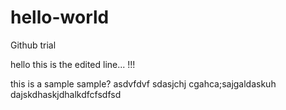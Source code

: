 # hello-world
Github trial



hello this is the edited line... !!!

this is a sample
sample?
asdvfdvf
sdasjchj
cgahca;sajgaldaskuh
dajskdhaskjdhalkdfcfsdfsd